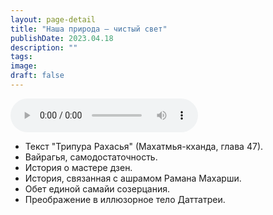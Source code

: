 ```yaml
---
layout: page-detail
title: "Наша природа – чистый свет"
publishDate: 2023.04.18
description: ""
tags:
image:
draft: false
---
```


<audio title="2023.04.18 - Наша природа – чистый свет.mp3" src="https://filer-api.advayta.org/v1.0/public/files/73462" controls=""></audio>

* Текст "Трипура Рахасья" (Махатмья-кханда, глава 47).
* Вайрагья, самодостаточность.
* История о мастере дзен.
* История, связанная с ашрамом Рамана Махарши.
* Обет единой самайи созерцания.
* Преображение в иллюзорное тело Даттатреи.

  
